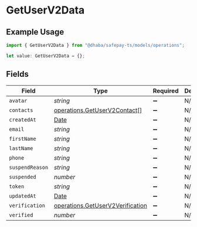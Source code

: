 # GetUserV2Data

## Example Usage

```typescript
import { GetUserV2Data } from "@dhaba/safepay-ts/models/operations";

let value: GetUserV2Data = {};
```

## Fields

| Field                                                                                         | Type                                                                                          | Required                                                                                      | Description                                                                                   |
| --------------------------------------------------------------------------------------------- | --------------------------------------------------------------------------------------------- | --------------------------------------------------------------------------------------------- | --------------------------------------------------------------------------------------------- |
| `avatar`                                                                                      | *string*                                                                                      | :heavy_minus_sign:                                                                            | N/A                                                                                           |
| `contacts`                                                                                    | [operations.GetUserV2Contact](../../models/operations/getuserv2contact.md)[]                  | :heavy_minus_sign:                                                                            | N/A                                                                                           |
| `createdAt`                                                                                   | [Date](https://developer.mozilla.org/en-US/docs/Web/JavaScript/Reference/Global_Objects/Date) | :heavy_minus_sign:                                                                            | N/A                                                                                           |
| `email`                                                                                       | *string*                                                                                      | :heavy_minus_sign:                                                                            | N/A                                                                                           |
| `firstName`                                                                                   | *string*                                                                                      | :heavy_minus_sign:                                                                            | N/A                                                                                           |
| `lastName`                                                                                    | *string*                                                                                      | :heavy_minus_sign:                                                                            | N/A                                                                                           |
| `phone`                                                                                       | *string*                                                                                      | :heavy_minus_sign:                                                                            | N/A                                                                                           |
| `suspendReason`                                                                               | *string*                                                                                      | :heavy_minus_sign:                                                                            | N/A                                                                                           |
| `suspended`                                                                                   | *number*                                                                                      | :heavy_minus_sign:                                                                            | N/A                                                                                           |
| `token`                                                                                       | *string*                                                                                      | :heavy_minus_sign:                                                                            | N/A                                                                                           |
| `updatedAt`                                                                                   | [Date](https://developer.mozilla.org/en-US/docs/Web/JavaScript/Reference/Global_Objects/Date) | :heavy_minus_sign:                                                                            | N/A                                                                                           |
| `verification`                                                                                | [operations.GetUserV2Verification](../../models/operations/getuserv2verification.md)          | :heavy_minus_sign:                                                                            | N/A                                                                                           |
| `verified`                                                                                    | *number*                                                                                      | :heavy_minus_sign:                                                                            | N/A                                                                                           |